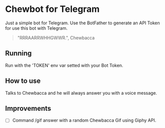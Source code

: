 # Chewbot for Telegram
Just a simple bot for Telegram. Use the BotFather to generate an API Token for use this bot with Telegram.
> "RRRAARRWHHGWWR.", Chewbacca

## Running
Run with the 'TOKEN' env var setted with your Bot Token.

## How to use
Talks to Chewbacca and he will always answer you with a voice message.

## Improvements
- [ ] Command /gif answer with a random Chewbacca Gif using Giphy API.